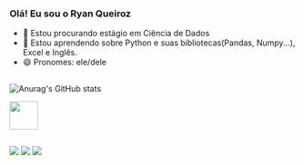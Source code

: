 ### Olá! Eu sou o Ryan Queiroz 

- 🔭 Estou procurando estágio em Ciência de Dados
- 🌱 Estou aprendendo sobre Python e suas bibliotecas(Pandas, Numpy...), Excel e Inglês.
- 😄 Pronomes: ele/dele

##

<div>


![Anurag's GitHub stats](https://github-readme-stats.vercel.app/api?username=rryanqn&count_private=true&show_icons=true&theme=dark)

<img align= "center" height="50" width="50" src="https://cdn.jsdelivr.net/gh/devicons/devicon/icons/python/python-original.svg" />
</div>

##

<div>
  <a href="https://wa.me/5511976354743" target="_blank"><img src="https://img.shields.io/badge/WhatsApp-25D366?style=for-the-badge&logo=whatsapp&logoColor=white" target="_blank"></a>
  <a href="https://www.linkedin.com/in/rryanqueiroz/" target="_blank"><img src="https://img.shields.io/badge/LinkedIn-0077B5?style=for-the-badge&logo=linkedin&logoColor=white" target="_blank"></a>
  <a href="mailto:rryanqn.business@gmail.com" target="_blank"><img src="https://img.shields.io/badge/Gmail-D14836?style=for-the-badge&logo=gmail&logoColor=white" target="_blank"></a>
  
</div>  
